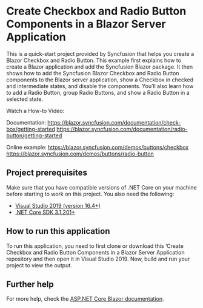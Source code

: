 # Create Checkbox and Radio Button Components in a Blazor Server Application

This is a quick-start project provided by Syncfusion that helps you create a Blazor Checkbox and Radio Button. This example first explains how to create a Blazor application and add the Syncfusion Blazor package. It then shows how to add the Syncfusion Blazor Checkbox and Radio Button components to the Blazor server application, show a Checkbox in checked and intermediate states, and disable the components. You’ll also learn how to add a Radio Button, group Radio Buttons, and show a Radio Button in a selected state.

Watch a How-to Video:

Documentation: https://blazor.syncfusion.com/documentation/check-box/getting-started
https://blazor.syncfusion.com/documentation/radio-button/getting-started

Online example: https://blazor.syncfusion.com/demos/buttons/checkbox 
https://blazor.syncfusion.com/demos/buttons/radio-button

## Project prerequisites
Make sure that you have compatible versions of .NET Core on your machine before starting to work on this project. You also need the following:
* [Visual Studio 2019 (version 16.4+)]( https://visualstudio.microsoft.com/downloads)
* [.NET Core SDK 3.1.201+](https://dotnet.microsoft.com/download/dotnet-core/3.1)

## How to run this application
To run this application, you need to first clone or download this ‘Create Checkbox and Radio Button Components in a Blazor Server Application repository and then open it in Visual Studio 2019. Now, build and run your project to view the output.

## Further help

For more help, check the [ASP.NET Core Blazor documentation](https://docs.microsoft.com/en-us/aspnet/core/blazor).
